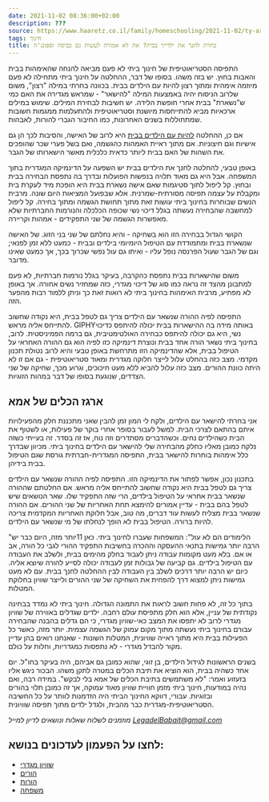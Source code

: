 ```yaml
---
date: 2021-11-02 08:36:00+02:00
description: ???
source: https://www.haaretz.co.il/family/homeschooling/2021-11-02/ty-article/.premium/0000017f-f8a5-d460-afff-fbe76ac50000
tags: חינוך
title: בחרת לחנך את ילדייך בבית? את לא אמורה לעשות גם כביסה וספונג'ה
---
```


התפיסה הסטריאוטיפית של חינוך ביתי לא פעם מביאה להנחה שהאימהות בבית והאבות בחוץ. יש בזה משהו. בסופו של דבר, ההחלטה על חינוך ביתי מתחילה לא פעם מיוזמה אימהית ומתוך רצון להיות עם הילדים בבית. בכוונה בחרתי במילה "רצון", משום שלרוב הניסוח יהיה באמצעות המילה "להישאר" - שמראש מגדירה את האם כמי ש"נשארת" בבית אחרי חופשת הלידה. יש חשיבות לבחירת המילים. שימוש במילים ארכאיות מביא להתייחסות מיושנת וסטריאוטיפית ולהתעלמות ממגמות חשובות שמתחוללות בשנים האחרונות, כמו החיבור הגברי להורות, לאבהות. 

אם כן, ההחלטה [להיות עם הילדים בבית](/family/homeschooling/2020-10-13/ty-article/.premium/0000017f-f8a8-d887-a7ff-f8ec51e30000) היא לרוב של האישה, והסיבות לכך הן גם אישיות וגם חיצוניות. אם מתוך ראיית האמהות כהגשמה, ואם בשל פערי שכר שהופכים את השהות של האם בבית ליותר כדאית כלכלית מאשר הישארותו של הגבר. 

באופן טבעי, להחלטה לחנך את הילדים בבית יש השפעה על הדינמיקה המגדרית בתוך המשפחה. אבל היא גם מאוד תלויה בנפשות הפועלות ובדרך בה נתפסת הבחירה בבית ובחוץ. קל ליפול לתוך סטיגמות שאם אישה נשארת בבית היא הופכת מיד לעקרת בית ומקבלת על עצמה תפיסה מסורתית-שמרנית. אלא שבפועל המציאות היום שונה. מרבית הנשים שבוחרות בחינוך ביתי עושות זאת מתוך תחושת הגשמה ומתוך בחירה. קל ליפול למחשבה שהבחירה נעשתה בגלל דיכוי נשי שכופה הכלכלה והנורמות החברתיות שלא מאפשרות הגשמה של שני התפקידים - אמהות וקריירה. 

הקושי הגדול בבחירה הזו הוא בשחיקה - והיא נחלתם של שני בני הזוג. של האישה שנשארת בבית ומתמודדת עם הטיפול היומיומי בילדים ובבית - כמעט ללא זמן לפנאי; וגם של הגבר שעול הפרנסה נופל עליו - ואיתו גם עול נפשי שכרוך בכך, אך כמעט שאינו מדובר. 

משום שהישארות בבית נתפסת כהקרבה, בעיקר בגלל נורמות חברתיות, לא פעם למתבונן מהצד זה נראה כמו סוג של דיכוי מגדרי, כזה שמחזיר נשים אחורה. אך באופן לא מפתיע, מרבית האימהות בחינוך ביתי לא רואות זאת כך וניתן ללמוד רבות מהפער הזה. 

התפיסה לפיה ההורה שנשאר עם הילדים צריך גם לטפל בבית, היא נקודה שחשוב להתייחס אליה מראש. GIPHYבאותה מידה בה ההישארות בבית יכולה להיתפס כדיכוי נשי, היא גם יכולה להיתפס כבחירה האולטימטיבית, גם ברמה הפמיניסטית. לרוב, בחינוך ביתי נשאר הורה אחד בבית ונוצרת דינמיקה כזו לפיה הוא גם ההורה האחראי על הטיפול בבית, אלא שהדינמיקה הזו מתרחשת באופן טבעי והיא לרוב נטולת תכנון מקדמי. מצב כזה בהחלט עלול לייצר חלוקה מגדרית ומאוד סטריאוטיפית - גם אם זו לא היתה כוונת ההורים. מצב כזה עלול להביא ללא מעט חיכוכים, וגרוע מכך, שחיקה של שני הצדדים, שנוגעת בסופו של דבר במהות הזוגיות. 

ארגז הכלים של אמא
-----------------

   
אני בחרתי להישאר עם הילדים, ולקח לי המון זמן להבין שאני מתכננת חלק מהפעילויות איתם בהתאם לצרכי הבית. למשל לעבור בסופר אחרי בוקר של פעילות, או לשטוף את הבית כשהילדים נחים. וכשהדברים מסתדרים וזה נוח, אז זה בסדר. זה בעייתי כשזה נלקח כמובן מאליו כחלק מהבחירה שלי להישאר עם הילדים בחינוך ביתי. מכיוון שבדרך כלל אימהות בוחרות להישאר בבית, התפיסה המגדרית-חברתית גורסת שגם הטיפול בבית בידיהן. 

בתכנון נכון, אפשר לפתור את הדינמיקה הזו. התפיסה לפיה ההורה שנשאר עם הילדים צריך גם לטפל בבית היא נקודה שחשוב להתייחס אליה מראש. אם החלטתם שההורה שנשאר בבית אחראי על הטיפול בילדים, הרי שזה התפקיד שלו. שאר הנושאים שיש לטפל בהם בבית - עדיין אמורים להימצא תחת האחריות של שני ההורים. אם ההורה שנשאר בבית מצליח לעשות עוד דברים, מה טוב, אבל חלוקת האחריות המקדמית צריכה להיות ברורה. הטיפול בבית לא הופך לנחלתו של מי שנשאר עם הילדים. 

"הלימודים הם לא עול": המשפחות שעברו לחינוך ביתי. כאן 11יותר מזה, היום כבר יש הרבה יותר גמישות בתנאי ההעסקה וההכרה בחשיבות התפקיד ההורי לגבי כל הורה, אב או אם. בלא מעט מקומות עבודה ניתן לעבוד בחלק מהימים בבית, ולשלב את העבודה עם הטיפול בילדים. גם קביעה של גבולות זמן לעבודה יכולה לסייע להורה שיוצא אליה. כיום יש הרבה יותר דרכים לשלב בין העבודה לבין ההחלטה לחנך בבית. עם לא מעט גמישות ניתן למצוא דרך להפחית את השחיקה של שני ההורים ולייצר שוויון בחלוקת המטלות. 

בתוך כל זה, לא פחות חשוב לראות את התמונה הגדולה. חינוך ביתי לא נמדד בבחינה נקודתית של עניין, אלא הוא חלק מתפיסת עולם רחבה. ילדים שגדלים באווירה של שוויון מגדרי לרוב לא יתפסו את המצב כאי-שוויון מגדרי, כי הם גדלים בהבנה שהבחירה עבורם בחינוך ביתי נעשתה מתוך מקום עמוק של הגשמה עצמית. יותר מזה, כאשר כל הפעילות בבית היא מתוך ראייה שוויונית, המטלות השונות - שאנחנו רואים בהן עדיין מקור להבדל מגדרי - לא נתפסות כמגדריות, וחלות על כולם. 

בשנים הראשונות לגידול הילדים, בן זוגי, שהוא כמובן גם אביהם, היה בעיקר בחו"ל. יום אחד כשהיה בבית, הוא הוציא את תיבת הכלים במטרה לתקן משהו. הבכור ניגש אליו בזעזוע ואמר: "לא משתמשים בתיבת הכלים של אמא בלי לבקש". במידה רבה, ואם נהיה במודעות, חינוך ביתי מזמן חוויית שוויון מאוד עמוקה, אך זה כמובן תלוי בהורים ובזוגיות. עבורי, דווקא החינוך הביתי היה הזדמנות לוותר על כל החשיבה הסטריאוטיפית-מגדרית כבר מהבית, ולגדל ילדים מתוך תפיסה שוויונית. 

*מוזמנים לשלוח שאלות ונושאים לדיון למייל [LegadelBabait@gmail.com](mailto:LegadelBabait@gmail.com)*

לחצו על הפעמון לעדכונים בנושא:
------------------------------

* [שוויון מגדרי](https://www.themarker.com/ty-tag/gender-0000017f-da29-d42c-afff-dffbdaaa0000)
* [הורים](/ty-tag/parents-0000017f-da26-d432-a77f-df3ff15e0000)
* [הורות](/ty-tag/parenthood-0000017f-da26-d938-a17f-fe2ebef50000)
* [משפחה](/ty-tag/family-0000017f-da26-d718-a5ff-faa66fb10000)